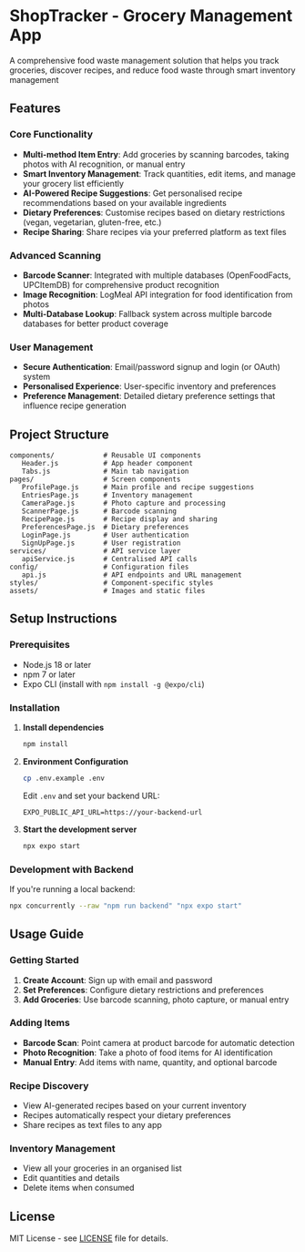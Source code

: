 # ShopTracker - Grocery Management App

A comprehensive food waste management solution that helps you track groceries, discover recipes, and reduce food waste through smart inventory management

## Features

### Core Functionality
- **Multi-method Item Entry**: Add groceries by scanning barcodes, taking photos with AI recognition, or manual entry
- **Smart Inventory Management**: Track quantities, edit items, and manage your grocery list efficiently
- **AI-Powered Recipe Suggestions**: Get personalised recipe recommendations based on your available ingredients
- **Dietary Preferences**: Customise recipes based on dietary restrictions (vegan, vegetarian, gluten-free, etc.)
- **Recipe Sharing**: Share recipes via your preferred platform as text files

### Advanced Scanning
- **Barcode Scanner**: Integrated with multiple databases (OpenFoodFacts, UPCItemDB) for comprehensive product recognition
- **Image Recognition**: LogMeal API integration for food identification from photos
- **Multi-Database Lookup**: Fallback system across multiple barcode databases for better product coverage

### User Management
- **Secure Authentication**: Email/password signup and login (or OAuth) system
- **Personalised Experience**: User-specific inventory and preferences
- **Preference Management**: Detailed dietary preference settings that influence recipe generation

## Project Structure

```
components/            # Reusable UI components
   Header.js           # App header component
   Tabs.js             # Main tab navigation
pages/                 # Screen components
   ProfilePage.js      # Main profile and recipe suggestions
   EntriesPage.js      # Inventory management
   CameraPage.js       # Photo capture and processing
   ScannerPage.js      # Barcode scanning
   RecipePage.js       # Recipe display and sharing
   PreferencesPage.js  # Dietary preferences
   LoginPage.js        # User authentication
   SignUpPage.js       # User registration
services/              # API service layer
   apiService.js       # Centralised API calls
config/                # Configuration files
   api.js              # API endpoints and URL management
styles/                # Component-specific styles
assets/                # Images and static files
```

## Setup Instructions

### Prerequisites
- Node.js 18 or later
- npm 7 or later
- Expo CLI (install with `npm install -g @expo/cli`)

### Installation

1. **Install dependencies**
   ```bash
   npm install
   ```

2. **Environment Configuration**
   ```bash
   cp .env.example .env
   ```
   Edit `.env` and set your backend URL:
   ```
   EXPO_PUBLIC_API_URL=https://your-backend-url
   ```

3. **Start the development server**
   ```bash
   npx expo start
   ```

### Development with Backend
If you're running a local backend:
```bash
npx concurrently --raw "npm run backend" "npx expo start"
```

## Usage Guide

### Getting Started
1. **Create Account**: Sign up with email and password
2. **Set Preferences**: Configure dietary restrictions and preferences
3. **Add Groceries**: Use barcode scanning, photo capture, or manual entry

### Adding Items
- **Barcode Scan**: Point camera at product barcode for automatic detection
- **Photo Recognition**: Take a photo of food items for AI identification
- **Manual Entry**: Add items with name, quantity, and optional barcode

### Recipe Discovery
- View AI-generated recipes based on your current inventory
- Recipes automatically respect your dietary preferences
- Share recipes as text files to any app

### Inventory Management
- View all your groceries in an organised list
- Edit quantities and details
- Delete items when consumed

## License

MIT License - see [LICENSE](LICENSE) file for details.
